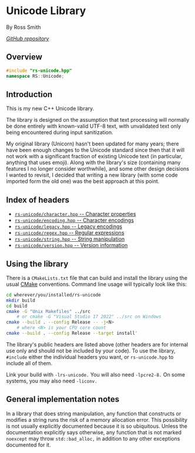 # Unicode Library

By Ross Smith

_[GitHub repository](https://github.com/CaptainCrowbar/rs-unicode)_

## Overview

```c++
#include "rs-unicode.hpp"
namespace RS::Unicode;
```

## Introduction

This is my new C++ Unicode library.

The library is designed on the assumption that text processing will normally
be done entirely with known-valid UTF-8 text, with unvalidated text only
being encountered during input sanitization.

My original library (Unicorn) hasn't been updated for many years; there have
been enough changes to the Unicode standard since then that it will not work
with a significant fraction of existing Unicode text (in particular, anything
that uses emoji). Along with the library's size (containing many features I
no longer consider worthwhile), and some other design decisions I wanted to
revisit, I decided that writing a new library (with some code imported form
the old one) was the best approach at this point.

## Index of headers

* [`rs-unicode/character.hpp` -- Character properties](character.html)
* [`rs-unicode/encoding.hpp` -- Character encodings](encoding.html)
* [`rs-unicode/legacy.hpp` -- Legacy encodings](legacy.html)
* [`rs-unicode/regex.hpp` -- Regular expressions](regex.html)
* [`rs-unicode/string.hpp` -- String manipulation](string.html)
* [`rs-unicode/version.hpp` -- Version information](version.html)

## Using the library

There is a `CMakeLists.txt` file that can build and install the library using
the usual [CMake](https://cmake.org) conventions. Command line usage will
typically look like this:

```bash
cd wherever/you/installed/rs-unicode
mkdir build
cd build
cmake -G "Unix Makefiles" ../src
    # or cmake -G "Visual Studio 17 2022" ../src on Windows
cmake --build . --config Release -- -j<N>
    # where <N> is your CPU core count
cmake --build . --config Release --target install'
```

The library's public headers are listed above (other headers are for internal
use only and should not be included by your code). To use the library,
`#include` either the individual headers you want, or `rs-unicode.hpp` to
include all of them.

Link your build with `-lrs-unicode.` You will also need `-lpcre2-8.` On some
systems, you may also need `-liconv.`

## General implementation notes

In a library that does string manipulation, any function that constructs or
modifies a string runs the risk of a memory allocation error. This possibility
is not usually explicitly documented because it is so ubiquitous. Unless the
documentation explicitly says otherwise, any function that is not marked
`noexcept` may throw `std::bad_alloc,` in addition to any other exceptions
documented for it.
